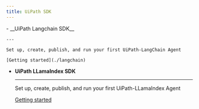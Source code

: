 ```yaml
---
title: UiPath SDK
---
```


<div class="grid cards" markdown>
-   __UiPath Langchain SDK__

    ---

    Set up, create, publish, and run your first UiPath-LangChain Agent

    [Getting started](./langchain)

-   __UiPath LLamaIndex SDK__

    ---

    Set up, create, publish, and run your first UiPath-LLamaIndex Agent

    [Getting started](./llamaindex)

</div>
